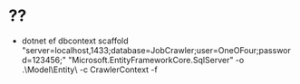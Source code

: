 # ??

- dotnet ef dbcontext scaffold "server=localhost,1433;database=JobCrawler;user=OneOFour;password=123456;" "Microsoft.EntityFrameworkCore.SqlServer" -o .\Model\Entity\ -c CrawlerContext -f
